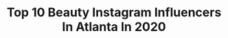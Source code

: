 ---
title: Top 10 Beauty Instagram Influencers In Atlanta In 2020
description: >-
  Find top beauty Instagram influencers in Atlanta in 2020. Most popular hashtags: #beauty #atlanta #fashion #melanin.
platform: Instagram
profiles:
  - username: "curlfriendari"
    fullname: >-
      ARIELLE
    location: "United States"
    followers: 60004
    engagement: 856
    commentsToLikes: 0.017634
    id: ckap9ah0pru9q0i78ghbv3hrl
    verified: false
    hashtags: "#miraclebabe, #inches, #girlandhair, #curlcloud"
  - username: "brownsugarglam"
    fullname: >-
      Shahntay Simpson
    location: "United States"
    followers: 45607
    engagement: 310
    commentsToLikes: 0.010635
    id: ck0u0vqocuzaw0i19gbhyac7e
    verified: false
    hashtags: "#sustainable, #naturallycurly, #blessedwithkurls, #iamdarkandlovely"
  - username: "brentnahshon"
    fullname: >-
      𝕭𝖗𝖊𝖓𝖙: 𝕮𝖊𝖑𝖊𝖇 𝕱𝖎𝖙𝖓𝖊𝖘𝖘 𝕱𝖆𝖘𝖍𝖎𝖔𝖓𝖊𝖗
    location: "United States"
    followers: 33739
    engagement: 446
    commentsToLikes: 0.064641
    id: ck6tj0qxf1spr0j71dtf8aaek
    verified: false
    hashtags: "#fitnessfreaks, #nipseyblue, #wakaflocka, #africa"
  - username: "mcarsonphotography"
    fullname: >-
      Michael Carson
    location: "United States"
    followers: 18946
    engagement: 247
    commentsToLikes: 0.028161
    id: ck5hntgktod0y0i11vp3w5trd
    verified: false
    hashtags: "#captivating, #shustringmagazine, #editorinchief, #melanin"
  - username: "thekaylawalker"
    fullname: >-
      Kayla A. Walker
    location: "United States"
    followers: 6131
    engagement: 572
    commentsToLikes: 0.061904
    id: ck6tvjd0wmj220j71qc3vf0d3
    verified: false
    hashtags: "#blackbeauty, #blackyoutuber, #atlantablogger, #influencer"
  - username: "sly_inspire_me"
    fullname: >-
      Slay
    location: "United States"
    followers: 152722
    engagement: 199
    commentsToLikes: 0.044759
    id: ck0tzx7vdrtvp0i195g8k7b1g
    verified: false
    hashtags: "#beautifulhomes, #cleaning, #outdoordecor, #cleanhouse"
  - username: "arielleantoinette_makeup"
    fullname: >-
      Pro Makeup Artist | 30 Mins
    location: "United States"
    followers: 28092
    engagement: 91
    commentsToLikes: 0.156703
    id: ck14gscd96s510i19l9ox8e58
    verified: false
    hashtags: "#lipglosspoppin, #beautytipsandtricks, #complimentary, #atlanta"
  - username: "mindfulmizfitz"
    fullname: >-
      Mindful Mizfitz LLC
    location: "United States"
    followers: 105273
    engagement: 220
    commentsToLikes: 0.007785
    id: ck0tv71mva7te0i199mv7cfhy
    verified: false
    hashtags: "#decaturnailtech, #decaturnails, #atlnailtech, #atlantanailart"
  - username: "londono_smiles"
    fullname: >-
      PORCELAIN VENEERS Dr. LONDONO
    location: "United States"
    followers: 52783
    engagement: 125
    commentsToLikes: 0.017766
    id: ck6ttx4j7d2lp0j71mxuyrarn
    verified: false
    hashtags: "#gucci, #disen, #smilemore, #louisvuitton"
  - username: "braidsbykamesha"
    fullname: >-
      Ka’Mesha Cathcart
    location: "United States"
    followers: 20203
    engagement: 1302
    commentsToLikes: 0.024172
    id: ck15pc7izx5gk0i19c1oz3noz
    verified: false
    hashtags: "#blackwomen, #eyelashes, #knotlessboxbraids, #jumboboxbraids"
---